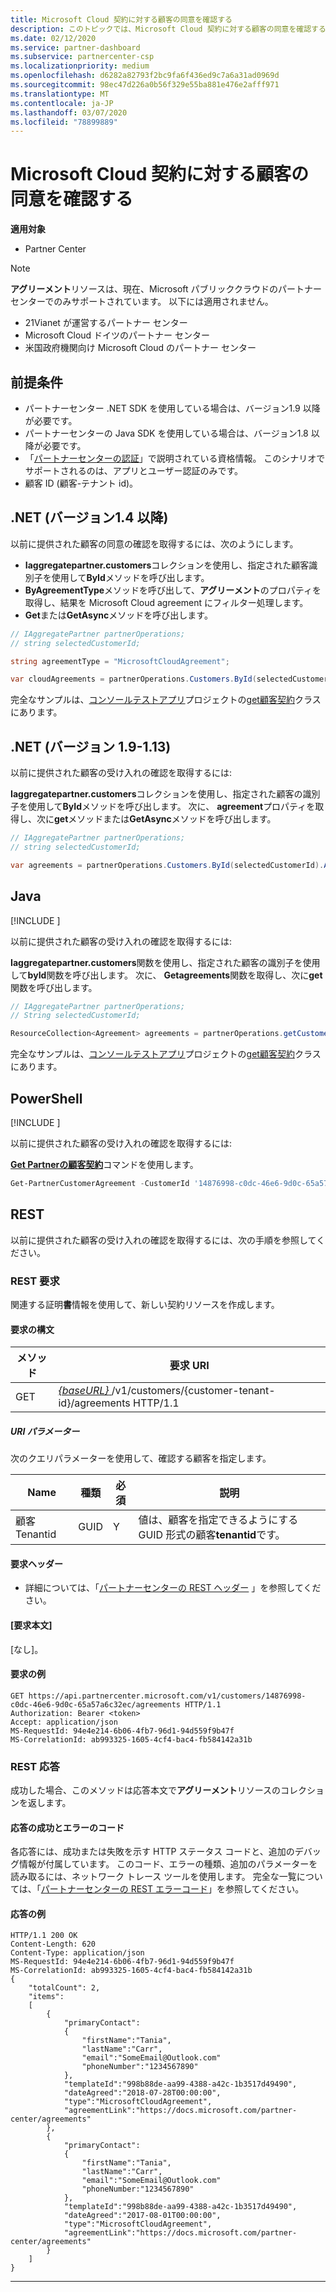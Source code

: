 ```yaml
---
title: Microsoft Cloud 契約に対する顧客の同意を確認する
description: このトピックでは、Microsoft Cloud 契約に対する顧客の同意を確認する方法について説明します。
ms.date: 02/12/2020
ms.service: partner-dashboard
ms.subservice: partnercenter-csp
ms.localizationpriority: medium
ms.openlocfilehash: d6282a82793f2bc9fa6f436ed9c7a6a31ad0969d
ms.sourcegitcommit: 98ec47d226a0b56f329e55ba881e476e2afff971
ms.translationtype: MT
ms.contentlocale: ja-JP
ms.lasthandoff: 03/07/2020
ms.locfileid: "78899889"
---
```

# <a name="get-confirmation-of-customer-acceptance-of-microsoft-cloud-agreement"></a>Microsoft Cloud 契約に対する顧客の同意を確認する

**適用対象**

- Partner Center

> [!NOTE]  
> **アグリーメント**リソースは、現在、Microsoft パブリッククラウドのパートナーセンターでのみサポートされています。 以下には適用されません。
> - 21Vianet が運営するパートナー センター
> - Microsoft Cloud ドイツのパートナー センター
> - 米国政府機関向け Microsoft Cloud のパートナー センター

## <a name="prerequisites"></a>前提条件

- パートナーセンター .NET SDK を使用している場合は、バージョン1.9 以降が必要です。
- パートナーセンターの Java SDK を使用している場合は、バージョン1.8 以降が必要です。
- 「[パートナーセンターの認証](./partner-center-authentication.md)」で説明されている資格情報。 このシナリオでサポートされるのは、アプリとユーザー認証のみです。
- 顧客 ID (顧客-テナント id)。

## <a name="net-version-14-or-newer"></a>.NET (バージョン1.4 以降)

以前に提供された顧客の同意の確認を取得するには、次のようにします。

- **Iaggregatepartner.customers**コレクションを使用し、指定された顧客識別子を使用して**ById**メソッドを呼び出します。
- **ByAgreementType**メソッドを呼び出して、**アグリーメント**のプロパティを取得し、結果を Microsoft Cloud agreement にフィルター処理します。
- **Get**または**GetAsync**メソッドを呼び出します。

```csharp
// IAggregatePartner partnerOperations;
// string selectedCustomerId;

string agreementType = "MicrosoftCloudAgreement";

var cloudAgreements = partnerOperations.Customers.ById(selectedCustomerId).Agreements.ByAgreementType(agreementType).Get();
```

完全なサンプルは、[コンソールテストアプリ](https://github.com/PartnerCenterSamples/Partner-Center-SDK-Samples)プロジェクトの[get顧客契約](https://github.com/PartnerCenterSamples/Partner-Center-SDK-Samples/blob/master/Source/Partner%20Center%20SDK%20Samples/Agreements/GetCustomerAgreements.cs)クラスにあります。

## <a name="net-version-19---113"></a>.NET (バージョン 1.9-1.13) 

以前に提供された顧客の受け入れの確認を取得するには:

**Iaggregatepartner.customers**コレクションを使用し、指定された顧客の識別子を使用して**ById**メソッドを呼び出します。 次に、 **agreement**プロパティを取得し、次に**get**メソッドまたは**GetAsync**メソッドを呼び出します。

```csharp
// IAggregatePartner partnerOperations;
// string selectedCustomerId;

var agreements = partnerOperations.Customers.ById(selectedCustomerId).Agreements.Get();
```

## <a name="java"></a>Java

[!INCLUDE [<Partner Center Java SDK support details>](<../includes/java-sdk-support.md>)]

以前に提供された顧客の受け入れの確認を取得するには:

**Iaggregatepartner.customers**関数を使用し、指定された顧客の識別子を使用して**byId**関数を呼び出します。 次に、 **Getagreements**関数を取得し、次に**get**関数を呼び出します。

```java
// IAggregatePartner partnerOperations;
// String selectedCustomerId;

ResourceCollection<Agreement> agreements = partnerOperations.getCustomers().byId(selectedCustomerId).getAgreements().get();
```

完全なサンプルは、[コンソールテストアプリ](https://github.com/Microsoft/Partner-Center-Java-Samples)プロジェクトの[get顧客契約](https://github.com/Microsoft/Partner-Center-Java-Samples/blob/master/src/main/java/com/microsoft/store/partnercenter/samples/agreements/GetCustomerAgreements.java)クラスにあります。

## <a name="powershell"></a>PowerShell

[!INCLUDE [<Partner Center PowerShell module support details>](<../includes/powershell-module-support.md>)]

以前に提供された顧客の受け入れの確認を取得するには:

[**Get Partnerの顧客契約**](https://docs.microsoft.com/powershell/module/partnercenter/partner-center/get-partnercustomeragreement)コマンドを使用します。

```powershell
Get-PartnerCustomerAgreement -CustomerId '14876998-c0dc-46e6-9d0c-65a57a6c32ec'
```

## <a name="rest"></a>REST

以前に提供された顧客の受け入れの確認を取得するには、次の手順を参照してください。

### <a name="rest-request"></a>REST 要求

関連する証明**書**情報を使用して、新しい契約リソースを作成します。  

#### <a name="request-syntax"></a>要求の構文

| メソッド | 要求 URI                                                                                      |
|--------|--------------------------------------------------------------------------------------------------|
| GET    | [ *\{baseURL\}* ](partner-center-rest-urls.md)/v1/customers/{customer-tenant-id}/agreements HTTP/1.1 |

##### <a name="uri-parameter"></a>URI パラメーター

次のクエリパラメーターを使用して、確認する顧客を指定します。

| Name             | 種類 | 必須 | 説明                                                                               |
|------------------|------|----------|-------------------------------------------------------------------------------------------|
| 顧客 Tenantid | GUID | Y        | 値は、顧客を指定できるようにする GUID 形式の顧客**tenantid**です。 |

#### <a name="request-headers"></a>要求ヘッダー

- 詳細については、「[パートナーセンターの REST ヘッダー](headers.md) 」を参照してください。

#### <a name="request-body"></a>[要求本文]

[なし]。

#### <a name="request-example"></a>要求の例

```http
GET https://api.partnercenter.microsoft.com/v1/customers/14876998-c0dc-46e6-9d0c-65a57a6c32ec/agreements HTTP/1.1
Authorization: Bearer <token> 
Accept: application/json
MS-RequestId: 94e4e214-6b06-4fb7-96d1-94d559f9b47f
MS-CorrelationId: ab993325-1605-4cf4-bac4-fb584142a31b
```

### <a name="rest-response"></a>REST 応答

成功した場合、このメソッドは応答本文で**アグリーメント**リソースのコレクションを返します。

#### <a name="response-success-and-error-codes"></a>応答の成功とエラーのコード

各応答には、成功または失敗を示す HTTP ステータス コードと、追加のデバッグ情報が付属しています。 このコード、エラーの種類、追加のパラメーターを読み取るには、ネットワーク トレース ツールを使用します。 完全な一覧については、「[パートナーセンターの REST エラーコード](error-codes.md)」を参照してください。

#### <a name="response-example"></a>応答の例

```http
HTTP/1.1 200 OK
Content-Length: 620
Content-Type: application/json
MS-RequestId: 94e4e214-6b06-4fb7-96d1-94d559f9b47f
MS-CorrelationId: ab993325-1605-4cf4-bac4-fb584142a31b
{
    "totalCount": 2,
    "items":
    [ 
        {
            "primaryContact":
            {
                "firstName":"Tania",
                "lastName":"Carr",
                "email":"SomeEmail@Outlook.com"
                "phoneNumber":"1234567890"
            },
            "templateId":"998b88de-aa99-4388-a42c-1b3517d49490",
            "dateAgreed":"2018-07-28T00:00:00",
            "type":"MicrosoftCloudAgreement",
            "agreementLink":"https://docs.microsoft.com/partner-center/agreements"
        },
        {
            "primaryContact":
            {
                "firstName":"Tania",
                "lastName":"Carr",
                "email":"SomeEmail@Outlook.com"
                "phoneNumber:"1234567890"
            },
            "templateId":"998b88de-aa99-4388-a42c-1b3517d49490",
            "dateAgreed":"2017-08-01T00:00:00",
            "type":"MicrosoftCloudAgreement",
            "agreementLink":"https://docs.microsoft.com/partner-center/agreements"
        }
    ]
}
```

---
